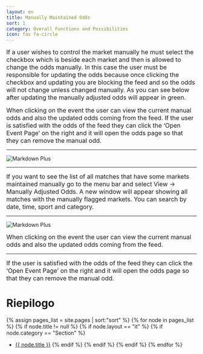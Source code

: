```yaml
---
layout: en
title: Manually Maintained Odds
sort: 1
category: Overall Functions and Possibilities
icon: fas fa-circle
---
```

<p class="message">
   
</p>

 
 <font size="3">If a user wishes to control the market manually he must select the checkbox which is beside each market and then is allowed to change the odds manually. In this case the user must be responsible for updating the odds because once clicking the checkbox and updating you are blocking the feed and so the odds will not change unless changed manually. As you can see below after updating the manually adjusted odds will appear in green.
 
 When clicking on the event the user can view the current manual odds and also the updated odds coming from the feed.
 If the user is satisfied with the odds of the feed they can click the ‘Open Event Page’ on the right and it will open the odds page so that they can remove the manual odd. </font>

---

![Markdown Plus]({{site.baseurl}}/public/images/gestione-quote/Oam-tool-odds-view.png)

---

 <font size="3">If you want to see the list of all matches that have some markets maintained manually go to the menu bar and select View -> Manually Adjusted Odds. A new window will appear showing all matches with the manually flagged markets. You can search by date, time, sport and category.</font>

 ---
![Markdown Plus]({{site.baseurl}}/public/images/gestione-quote/Oam-tool-manually-adjusted-odds-with-alerts.png)


<font size="3">When clicking on the event the user can view the current manual odds and also the updated odds coming from the feed.</font>

 ---


 <font size="3">If the user is satisfied with the odds of the feed they can click the ‘Open Event Page’ on the right and it will open the odds page so that they can remove the manual odd.</font>



# Riepilogo
  {% assign pages_list = site.pages | sort:"sort" %}
    {% for node in pages_list %}
    {% if node.title != null %}
    {% if node.layout == "it" %}
    {% if node.category == "Section" %}
   * <a class="link-detail"
      href="{{site.baseurl}}{{ node.url }}">{{ node.title }}</a>
    {% endif %}
    {% endif %}
    {% endif %}
    {% endfor %}